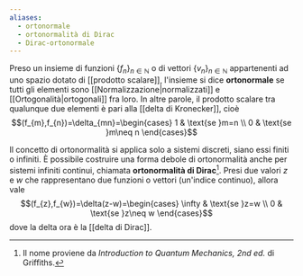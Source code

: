 ```yaml
---
aliases:
  - ortonormale
  - ortonormalità di Dirac
  - Dirac-ortonormale
---
```

Preso un insieme di funzioni $\{f_{n}\}_{n\in\mathbb{N}}$ o di vettori $\{v_{n}\}_{n\in\mathbb{N}}$ appartenenti ad uno spazio dotato di [[prodotto scalare]], l'insieme si dice **ortonormale** se tutti gli elementi sono [[Normalizzazione|normalizzati]] e [[Ortogonalità|ortogonali]] fra loro. In altre parole, il prodotto scalare tra qualunque due elementi è pari alla [[delta di Kronecker]], cioè
$$(f_{m},f_{n})=\delta_{mn}=\begin{cases}
1 & \text{se }m=n \\
0 & \text{se }m\neq n
\end{cases}$$

Il concetto di ortonormalità si applica solo a sistemi discreti, siano essi finiti o infiniti. È possibile costruire una forma debole di ortonormalità anche per sistemi infiniti continui, chiamata **ortonormalità di Dirac**[^1]. Presi due valori $z$ e $w$ che rappresentano due funzioni o vettori (un'indice continuo), allora vale
$$(f_{z},f_{w})=\delta(z-w)=\begin{cases}
\infty & \text{se }z=w \\
0 & \text{se }z\neq w 
\end{cases}$$
dove la delta ora è la [[delta di Dirac]].

[^1]: Il nome proviene da *Introduction to Quantum Mechanics, 2nd ed.* di Griffiths.
